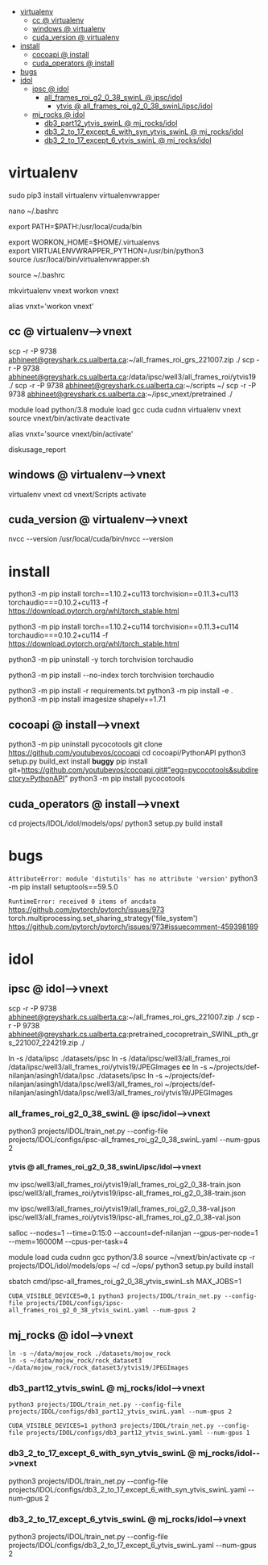 <!-- MarkdownTOC -->

- [virtualenv](#virtualen_v_)
    - [cc       @ virtualenv](#cc___virtualenv_)
    - [windows       @ virtualenv](#windows___virtualenv_)
    - [cuda_version       @ virtualenv](#cuda_version___virtualenv_)
- [install](#install_)
    - [cocoapi       @ install](#cocoapi___instal_l_)
    - [cuda_operators       @ install](#cuda_operators___instal_l_)
- [bugs](#bug_s_)
- [idol](#ido_l_)
    - [ipsc       @ idol](#ipsc___idol_)
        - [all_frames_roi_g2_0_38_swinL       @ ipsc/idol](#all_frames_roi_g2_0_38_swinl___ipsc_ido_l_)
            - [ytvis       @ all_frames_roi_g2_0_38_swinL/ipsc/idol](#ytvis___all_frames_roi_g2_0_38_swinl_ipsc_idol_)
    - [mj_rocks       @ idol](#mj_rocks___idol_)
        - [db3_part12_ytvis_swinL       @ mj_rocks/idol](#db3_part12_ytvis_swinl___mj_rocks_ido_l_)
        - [db3_2_to_17_except_6_with_syn_ytvis_swinL       @ mj_rocks/idol](#db3_2_to_17_except_6_with_syn_ytvis_swinl___mj_rocks_ido_l_)
        - [db3_2_to_17_except_6_ytvis_swinL       @ mj_rocks/idol](#db3_2_to_17_except_6_ytvis_swinl___mj_rocks_ido_l_)

<!-- /MarkdownTOC -->

<a id="virtualen_v_"></a>
# virtualenv
sudo pip3 install virtualenv virtualenvwrapper

nano ~/.bashrc

export PATH=$PATH:/usr/local/cuda/bin

export WORKON_HOME=$HOME/.virtualenvs  
export VIRTUALENVWRAPPER_PYTHON=/usr/bin/python3  
source /usr/local/bin/virtualenvwrapper.sh  

source ~/.bashrc

mkvirtualenv vnext
workon vnext

alias vnxt='workon vnext'

<a id="cc___virtualenv_"></a>
## cc       @ virtualenv-->vnext

 scp -r -P 9738 abhineet@greyshark.cs.ualberta.ca:~/all_frames_roi_grs_221007.zip ./
 scp -r -P 9738 abhineet@greyshark.cs.ualberta.ca:/data/ipsc/well3/all_frames_roi/ytvis19 ./
 scp -r -P 9738 abhineet@greyshark.cs.ualberta.ca:~/scripts ~/
 scp -r -P 9738 abhineet@greyshark.cs.ualberta.ca:~/ipsc_vnext/pretrained ./

module load python/3.8
module load gcc cuda cudnn
virtualenv vnext
source vnext/bin/activate
deactivate

alias vnxt='source vnext/bin/activate'

diskusage_report

<a id="windows___virtualenv_"></a>
## windows       @ virtualenv-->vnext
virtualenv vnext
cd vnext/Scripts
activate

<a id="cuda_version___virtualenv_"></a>
## cuda_version       @ virtualenv-->vnext
nvcc --version
/usr/local/cuda/bin/nvcc --version

<a id="install_"></a>
# install
python3 -m pip install torch==1.10.2+cu113 torchvision==0.11.3+cu113 torchaudio===0.10.2+cu113 -f https://download.pytorch.org/whl/torch_stable.html

python3 -m pip install torch==1.10.2+cu114 torchvision==0.11.3+cu114 torchaudio===0.10.2+cu114 -f https://download.pytorch.org/whl/torch_stable.html

python3 -m pip uninstall -y torch torchvision torchaudio

python3 -m pip install --no-index torch torchvision torchaudio


python3 -m pip install -r requirements.txt
python3 -m pip install -e .
python3 -m pip install imagesize shapely==1.7.1

<a id="cocoapi___instal_l_"></a>
## cocoapi       @ install-->vnext
python3 -m pip uninstall pycocotools
git clone https://github.com/youtubevos/cocoapi
cd cocoapi/PythonAPI
python3 setup.py build_ext install
__buggy__
pip install git+https://github.com/youtubevos/cocoapi.git#"egg=pycocotools&subdirectory=PythonAPI"
python3 -m pip install pycocotools

<a id="cuda_operators___instal_l_"></a>
## cuda_operators       @ install-->vnext
cd projects/IDOL/idol/models/ops/
python3 setup.py build install

<a id="bug_s_"></a>
# bugs
`AttributeError: module 'distutils' has no attribute 'version'`
python3 -m pip install setuptools==59.5.0

`RuntimeError: received 0 items of ancdata`
https://github.com/pytorch/pytorch/issues/973
torch.multiprocessing.set_sharing_strategy('file_system')
https://github.com/pytorch/pytorch/issues/973#issuecomment-459398189

<a id="ido_l_"></a>
# idol

<a id="ipsc___idol_"></a>
## ipsc       @ idol-->vnext
scp -r -P 9738 abhineet@greyshark.cs.ualberta.ca:~/all_frames_roi_grs_221007.zip ./
scp -r -P 9738 abhineet@greyshark.cs.ualberta.ca:pretrained_cocopretrain_SWINL_pth_grs_221007_224219.zip ./

ln -s /data/ipsc ./datasets/ipsc
ln -s /data/ipsc/well3/all_frames_roi /data/ipsc/well3/all_frames_roi/ytvis19/JPEGImages
__cc__
ln -s ~/projects/def-nilanjan/asingh1/data/ipsc ./datasets/ipsc
ln -s  ~/projects/def-nilanjan/asingh1/data/ipsc/well3/all_frames_roi  ~/projects/def-nilanjan/asingh1/data/ipsc/well3/all_frames_roi/ytvis19/JPEGImages

<a id="all_frames_roi_g2_0_38_swinl___ipsc_ido_l_"></a>
### all_frames_roi_g2_0_38_swinL       @ ipsc/idol-->vnext
python3 projects/IDOL/train_net.py --config-file projects/IDOL/configs/ipsc-all_frames_roi_g2_0_38_swinL.yaml --num-gpus 2 

<a id="ytvis___all_frames_roi_g2_0_38_swinl_ipsc_idol_"></a>
#### ytvis       @ all_frames_roi_g2_0_38_swinL/ipsc/idol-->vnext
mv ipsc/well3/all_frames_roi/ytvis19/all_frames_roi_g2_0_38-train.json ipsc/well3/all_frames_roi/ytvis19/ipsc-all_frames_roi_g2_0_38-train.json

mv ipsc/well3/all_frames_roi/ytvis19/all_frames_roi_g2_0_38-val.json ipsc/well3/all_frames_roi/ytvis19/ipsc-all_frames_roi_g2_0_38-val.json

salloc --nodes=1 --time=0:15:0 --account=def-nilanjan --gpus-per-node=1 --mem=16000M --cpus-per-task=4

module load cuda cudnn gcc python/3.8
source ~/vnext/bin/activate
cp -r projects/IDOL/idol/models/ops ~/
cd ~/ops/
python3 setup.py build install

sbatch cmd/ipsc-all_frames_roi_g2_0_38_ytvis_swinL.sh
MAX_JOBS=1

```
CUDA_VISIBLE_DEVICES=0,1 python3 projects/IDOL/train_net.py --config-file projects/IDOL/configs/ipsc-all_frames_roi_g2_0_38_ytvis_swinL.yaml --num-gpus 2 
```

<a id="mj_rocks___idol_"></a>
## mj_rocks       @ idol-->vnext
```
ln -s ~/data/mojow_rock ./datasets/mojow_rock
ln -s ~/data/mojow_rock/rock_dataset3 ~/data/mojow_rock/rock_dataset3/ytvis19/JPEGImages
```
<a id="db3_part12_ytvis_swinl___mj_rocks_ido_l_"></a>
### db3_part12_ytvis_swinL       @ mj_rocks/idol-->vnext
```
python3 projects/IDOL/train_net.py --config-file projects/IDOL/configs/db3_part12_ytvis_swinL.yaml --num-gpus 2
```

```
CUDA_VISIBLE_DEVICES=1 python3 projects/IDOL/train_net.py --config-file projects/IDOL/configs/db3_part12_ytvis_swinL.yaml --num-gpus 1 
```
<a id="db3_2_to_17_except_6_with_syn_ytvis_swinl___mj_rocks_ido_l_"></a>
### db3_2_to_17_except_6_with_syn_ytvis_swinL       @ mj_rocks/idol-->vnext
python3 projects/IDOL/train_net.py --config-file projects/IDOL/configs/db3_2_to_17_except_6_with_syn_ytvis_swinL.yaml --num-gpus 2

<a id="db3_2_to_17_except_6_ytvis_swinl___mj_rocks_ido_l_"></a>
### db3_2_to_17_except_6_ytvis_swinL       @ mj_rocks/idol-->vnext
python3 projects/IDOL/train_net.py --config-file projects/IDOL/configs/db3_2_to_17_except_6_ytvis_swinL.yaml --num-gpus 2













